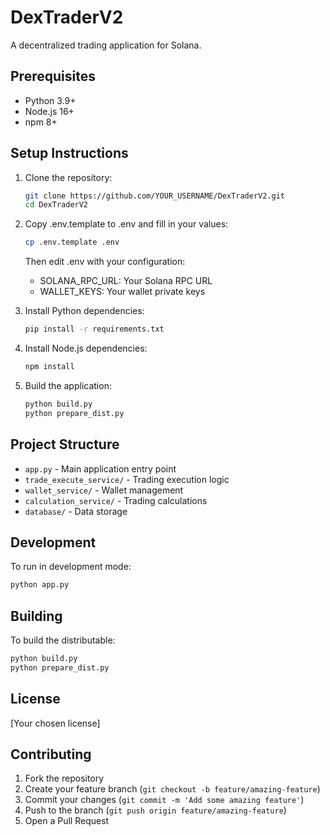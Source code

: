 # DexTraderV2

A decentralized trading application for Solana.

## Prerequisites

- Python 3.9+
- Node.js 16+
- npm 8+

## Setup Instructions

1. Clone the repository:
   ```bash
   git clone https://github.com/YOUR_USERNAME/DexTraderV2.git
   cd DexTraderV2
   ```

2. Copy .env.template to .env and fill in your values:
   ```bash
   cp .env.template .env
   ```
   Then edit .env with your configuration:
   - SOLANA_RPC_URL: Your Solana RPC URL
   - WALLET_KEYS: Your wallet private keys

3. Install Python dependencies:
   ```bash
   pip install -r requirements.txt
   ```

4. Install Node.js dependencies:
   ```bash
   npm install
   ```

5. Build the application:
   ```bash
   python build.py
   python prepare_dist.py
   ```

## Project Structure

- `app.py` - Main application entry point
- `trade_execute_service/` - Trading execution logic
- `wallet_service/` - Wallet management
- `calculation_service/` - Trading calculations
- `database/` - Data storage

## Development

To run in development mode:
```bash
python app.py
```

## Building

To build the distributable:
```bash
python build.py
python prepare_dist.py
```

## License

[Your chosen license]

## Contributing

1. Fork the repository
2. Create your feature branch (`git checkout -b feature/amazing-feature`)
3. Commit your changes (`git commit -m 'Add some amazing feature'`)
4. Push to the branch (`git push origin feature/amazing-feature`)
5. Open a Pull Request